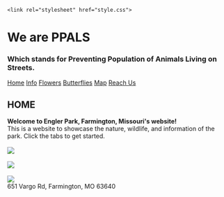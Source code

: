 
<html>
  <head>
    <meta charset="utf-8">
    <meta name="viewport" content="width=device-width, initial-scale=1">
  
    <link rel="stylesheet" href="style.css">
   
    
    



    
    
  </head>
  <body>
    <h1>We are PPALS</h1>
    <h3>Which stands for Preventing Population of Animals Living on Streets.</h3>
    <a href="index.html">Home</a>
    <a href="info.html">Info</a>
    <a href="flowers.html">Flowers</a>
    <a href="butterflies.html">Butterflies</a>
    <a href="map.html">Map</a>
    <a href="reach%20us.html">Reach Us</a>
    <h2>HOME</h2>
    <p>
     <strong> Welcome to Engler Park, Farmington, Missouri's website!</strong>
      <br>
      This is a website to showcase the nature, wildlife, and information of the park. Click the tabs to get started.
      <br>
      <br>
      <img src="https://parklandhub.com/wp-content/uploads/2017/03/englerpark20-1024x682.jpg">
      <br>
      <br>
      <img src="https://photos.smugmug.com/Other/LEW-Garden-at-Engler/Summer-2013-LEW-Memorial/i-r2bb9Fm/0/f4094770/L/DSC_1561-L.jpg" >
      <br>
      <br>
      <img src="https://photos.smugmug.com/Other/LEW-Garden-at-Engler/Summer-2013-LEW-Memorial/i-6G6mtkL/1/2f4ad03f/L/DSC_1565-L.jpg" />
      <br>
      651 Vargo Rd, Farmington, MO 63640
    </p>
     
  </body>
</html>

